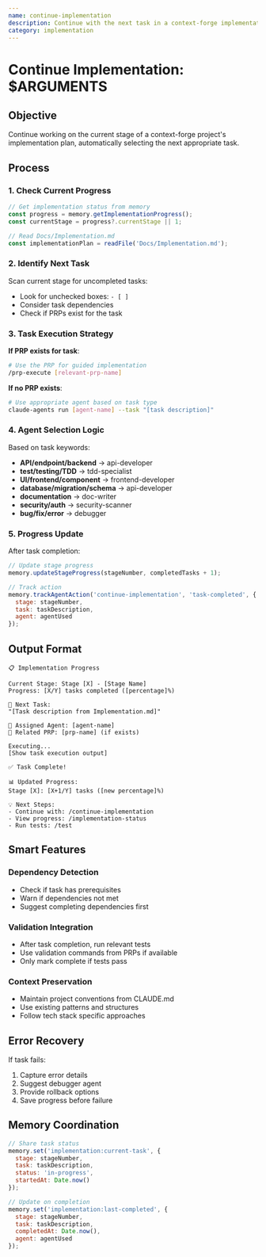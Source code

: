 ```yaml
---
name: continue-implementation
description: Continue with the next task in a context-forge implementation plan
category: implementation
---
```


# Continue Implementation: $ARGUMENTS

## Objective
Continue working on the current stage of a context-forge project's implementation plan, automatically selecting the next appropriate task.

## Process

### 1. Check Current Progress
```javascript
// Get implementation status from memory
const progress = memory.getImplementationProgress();
const currentStage = progress?.currentStage || 1;

// Read Docs/Implementation.md
const implementationPlan = readFile('Docs/Implementation.md');
```

### 2. Identify Next Task
Scan current stage for uncompleted tasks:
- Look for unchecked boxes: `- [ ]`
- Consider task dependencies
- Check if PRPs exist for the task

### 3. Task Execution Strategy

**If PRP exists for task**:
```bash
# Use the PRP for guided implementation
/prp-execute [relevant-prp-name]
```

**If no PRP exists**:
```bash
# Use appropriate agent based on task type
claude-agents run [agent-name] --task "[task description]"
```

### 4. Agent Selection Logic

Based on task keywords:
- **API/endpoint/backend** → api-developer
- **test/testing/TDD** → tdd-specialist  
- **UI/frontend/component** → frontend-developer
- **database/migration/schema** → api-developer
- **documentation** → doc-writer
- **security/auth** → security-scanner
- **bug/fix/error** → debugger

### 5. Progress Update

After task completion:
```javascript
// Update stage progress
memory.updateStageProgress(stageNumber, completedTasks + 1);

// Track action
memory.trackAgentAction('continue-implementation', 'task-completed', {
  stage: stageNumber,
  task: taskDescription,
  agent: agentUsed
});
```

## Output Format

```
📋 Implementation Progress

Current Stage: Stage [X] - [Stage Name]
Progress: [X/Y] tasks completed ([percentage]%)

🎯 Next Task:
"[Task description from Implementation.md]"

🤖 Assigned Agent: [agent-name]
📁 Related PRP: [prp-name] (if exists)

Executing...
[Show task execution output]

✅ Task Complete!

📊 Updated Progress:
Stage [X]: [X+1/Y] tasks ([new percentage]%)

💡 Next Steps:
- Continue with: /continue-implementation
- View progress: /implementation-status
- Run tests: /test
```

## Smart Features

### Dependency Detection
- Check if task has prerequisites
- Warn if dependencies not met
- Suggest completing dependencies first

### Validation Integration
- After task completion, run relevant tests
- Use validation commands from PRPs if available
- Only mark complete if tests pass

### Context Preservation
- Maintain project conventions from CLAUDE.md
- Use existing patterns and structures
- Follow tech stack specific approaches

## Error Recovery

If task fails:
1. Capture error details
2. Suggest debugger agent
3. Provide rollback options
4. Save progress before failure

## Memory Coordination

```javascript
// Share task status
memory.set('implementation:current-task', {
  stage: stageNumber,
  task: taskDescription,
  status: 'in-progress',
  startedAt: Date.now()
});

// Update on completion
memory.set('implementation:last-completed', {
  stage: stageNumber,
  task: taskDescription,
  completedAt: Date.now(),
  agent: agentUsed
});
```